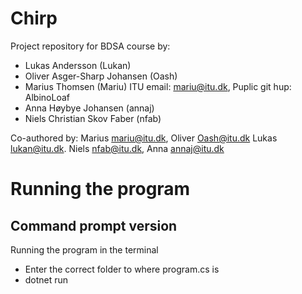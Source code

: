 # Chirp
Project repository for BDSA course by:
- Lukas Andersson (Lukan)
- Oliver Asger-Sharp Johansen (Oash)
- Marius Thomsen (Mariu) ITU email: mariu@itu.dk, Puplic git hup: AlbinoLoaf
- Anna Høybye Johansen (annaj)
- Niels Christian Skov Faber (nfab)

Co-authored by: Marius <mariu@itu.dk>, Oliver <Oash@itu.dk> Lukas <lukan@itu.dk>. Niels <nfab@itu.dk>, Anna <annaj@itu.dk>

# Running the program

## Command prompt version
Running the program in the terminal
- Enter the correct folder to where program.cs is
- dotnet run

